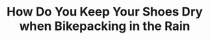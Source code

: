 ---
layout: community
category: community
title: "How Do You Keep Your Shoes Dry when Bikepacking in the Rain"
description: "So what do you guys do to keep your shoes/feet dry. I'm considering buying the five ten trail cross pro mtb shoes(with goretex). But I really like the five ten freerider shoes. "
isTopLevel: false
isSingleLevel: false
isArticle: false
datePublished: 2022-06-17 15:19:00 +0300
dateModified: 2022-06-17 15:19:00 +0300
published: false
---